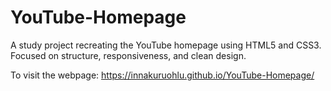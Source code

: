 # YouTube-Homepage
A study project recreating the YouTube homepage using HTML5 and CSS3. Focused on structure, responsiveness, and clean design.

To visit the webpage:  https://innakuruohlu.github.io/YouTube-Homepage/
